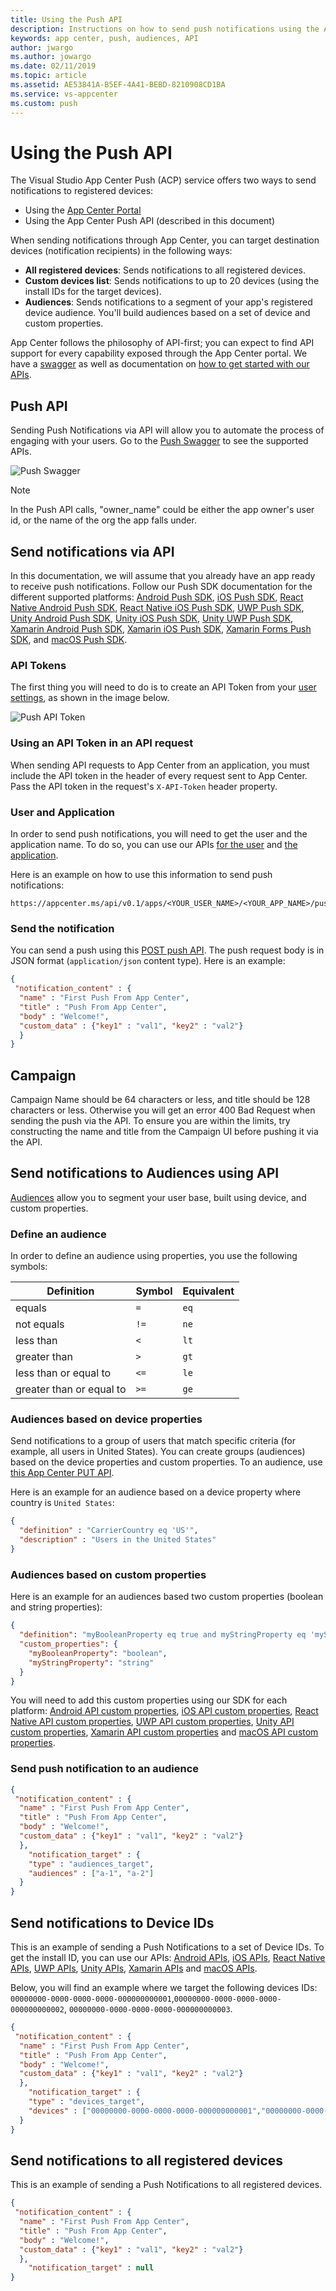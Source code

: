 ```yaml
---
title: Using the Push API
description: Instructions on how to send push notifications using the App Center REST API.
keywords: app center, push, audiences, API
author: jwargo
ms.author: jowargo
ms.date: 02/11/2019
ms.topic: article
ms.assetid: AE53841A-B5EF-4A41-BEBD-8210908CD1BA
ms.service: vs-appcenter
ms.custom: push
---
```


# Using the Push API

The Visual Studio App Center Push (ACP) service offers two ways to send notifications to registered devices:

+ Using the [App Center Portal](~/push/send-notification.md)
+ Using the App Center Push API (described in this document)

When sending notifications through App Center, you can target destination devices (notification recipients) in the following ways:

+ **All registered devices**: Sends notifications to all registered devices.
+ **Custom devices list**: Sends notifications to up to 20 devices (using the install IDs for the target devices).
+ **Audiences**: Sends notifications to a segment of your app's registered device audience. You'll build audiences based on a set of device and custom properties.

App Center follows the philosophy of API-first; you can expect to find API support for every capability exposed through the App Center portal. We have a [swagger](https://openapi.appcenter.ms) as well as documentation on [how to get started with our APIs](~/api-docs/index.md).

## Push API

Sending Push Notifications via API will allow you to automate the process of engaging with your users. Go to the [Push Swagger](https://openapi.appcenter.ms#push) to see the supported APIs.

![Push Swagger](~/push/images/push-swagger.png)

> [!NOTE]
> In the Push API calls, "owner_name" could be either the app owner's user id, or the name of the org the app falls under.

## Send notifications via API

In this documentation, we will assume that you already have an app ready to receive push notifications. Follow our Push SDK documentation for the different supported platforms: [Android Push SDK](~/sdk/push/android.md), [iOS Push SDK](~/sdk/push/ios.md), [React Native Android Push SDK](~/sdk/push/react-native-android.md), [React Native iOS Push SDK](~/sdk/push/react-native-ios.md), [UWP Push SDK](~/sdk/push/uwp.md), [Unity Android Push SDK](~/sdk/push/unity-android.md), [Unity iOS Push SDK](~/sdk/push/unity-ios.md), [Unity UWP Push SDK](~/sdk/push/unity-windows.md), [Xamarin Android Push SDK](~/sdk/push/xamarin-android.md), [Xamarin iOS Push SDK](~/sdk/push/xamarin-ios.md), [Xamarin Forms Push SDK](~/sdk/push/xamarin-forms.md), and [macOS Push SDK](~/sdk/push/macOS.md).

### API Tokens

The first thing you will need to do is to create an API Token from your [user settings](https://appcenter.ms/settings/apitokens), as shown in the image below.

![Push API Token](~/push/images/API-tokens.png)

### Using an API Token in an API request

When sending API requests to App Center from an application, you must include the API token in the header of every request sent to App Center. Pass the API token in the request's `X-API-Token` header property.

### User and Application

In order to send push notifications, you will need to get the user and the application name. To do so, you can use our APIs [for the user](https://openapi.appcenter.ms/#/account/users_get) and [the application](https://openapi.appcenter.ms/#/account/apps_listForOrg).

Here is an example on how to use this information to send push notifications:

```NA
https://appcenter.ms/api/v0.1/apps/<YOUR_USER_NAME>/<YOUR_APP_NAME>/push/notifications
```

### Send the notification

You can send a push using this [POST push API](https://openapi.appcenter.ms/#/push/Push_Send). The push request body is in JSON format (`application/json` content type). Here is an example:

```JSON
{
 "notification_content" : {
  "name" : "First Push From App Center",
  "title" : "Push From App Center",
  "body" : "Welcome!",
  "custom_data" : {"key1" : "val1", "key2" : "val2"}
  }
}
```

## Campaign

Campaign Name should be 64 characters or less, and title should be 128 characters or less. Otherwise you will get an error 400 Bad Request when sending the push via the API. To ensure you are within the limits, try constructing the name and title from the Campaign UI before pushing it via the API.

## Send notifications to Audiences using API

[Audiences](~/push/send-notification.md#audiences) allow you to segment your user base, built using device, and custom properties.

### Define an audience

In order to define an audience using properties, you use the following symbols:

| Definition                | Symbol  | Equivalent |
| ------------------------- | ------- | ---------- |
| equals                    |    `=`    |     `eq`     |
| not equals                |    `!=`   |     `ne`     |
| less than                 |    `<`    |     `lt`     |
| greater than              |    `>`    |     `gt`     |
| less than or equal to     |    `<=`   |     `le`     |
| greater than or equal to  |    `>=`   |     `ge`     |

### Audiences based on device properties

Send notifications to a group of users that match specific criteria (for example, all users in United States). You can create groups (audiences) based on the device properties and custom properties. To an audience, use [this App Center PUT API](https://openapi.appcenter.ms/#/analytics/Analytics_CreateOrUpdateAudience).

Here is an example for an audience based on a device property where country is `United States`:

```JSON
{
  "definition" : "CarrierCountry eq 'US'",
  "description" : "Users in the United States"
}
```

### Audiences based on custom properties

Here is an example for an audiences based two custom properties (boolean and string properties):

```JSON
{
  "definition": "myBooleanProperty eq true and myStringProperty eq 'myStringValue'",
  "custom_properties": {
    "myBooleanProperty": "boolean",
    "myStringProperty": "string"
  }
}
```

You will need to add this custom properties using our SDK for each platform: [Android API custom properties](~/sdk/other-apis/android.md#use-custom-properties), [iOS API custom properties](~/sdk/other-apis/ios.md), [React Native API custom properties](~/sdk/other-apis/react-native.md#use-custom-properties), [UWP API custom properties](~/sdk/other-apis/uwp.md#use-custom-properties), [Unity API custom properties](~/sdk/other-apis/unity.md#use-custom-properties), [Xamarin API custom properties](~/sdk/other-apis/xamarin.md#use-custom-properties) and [macOS API custom properties](~/sdk/other-apis/macOS.md#use-custom-properties).

### Send push notification to an audience

```JSON
{
 "notification_content" : {
  "name" : "First Push From App Center",
  "title" : "Push From App Center",
  "body" : "Welcome!",
  "custom_data" : {"key1" : "val1", "key2" : "val2"}
  },
    "notification_target" : {
    "type" : "audiences_target",
    "audiences" : ["a-1", "a-2"]
  }
}
```

## Send notifications to Device IDs

This is an example of sending a Push Notifications to a set of Device IDs. To get the install ID, you can use our APIs: [Android APIs](~/sdk/other-apis/android.md), [iOS APIs](~/sdk/other-apis/ios.md), [React Native APIs](~/sdk/other-apis/react-native.md), [UWP APIs](~/sdk/other-apis/uwp.md), [Unity APIs](~/sdk/other-apis/unity.md), [Xamarin APIs](~/sdk/other-apis/xamarin.md) and [macOS APIs](~/sdk/other-apis/macOS.md).

Below, you will find an example where we target the following devices IDs: `00000000-0000-0000-0000-000000000001`,`00000000-0000-0000-0000-000000000002`, `00000000-0000-0000-0000-000000000003`.

```JSON
{
 "notification_content" : {
  "name" : "First Push From App Center",
  "title" : "Push From App Center",
  "body" : "Welcome!",
  "custom_data" : {"key1" : "val1", "key2" : "val2"}
  },
    "notification_target" : {
    "type" : "devices_target",
    "devices" : ["00000000-0000-0000-0000-000000000001","00000000-0000-0000-0000-000000000002", "00000000-0000-0000-0000-000000000003"]
  }
}
```

## Send notifications to all registered devices

This is an example of sending a Push Notifications to all registered devices.

```JSON
{
 "notification_content" : {
  "name" : "First Push From App Center",
  "title" : "Push From App Center",
  "body" : "Welcome!",
  "custom_data" : {"key1" : "val1", "key2" : "val2"}
  },
    "notification_target" : null
}
```
